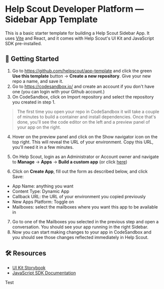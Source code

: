 # Help Scout Developer Platform — Sidebar App Template

This is a basic starter template for building a Help Scout Sidebar App. It uses [Vite](https://vitejs.dev) and React, and it comes with Help Scout's UI Kit and JavaScript SDK pre-installed.


## 🚀 Getting Started

1. Go to https://github.com/helpscout/app-template and click the green **Use this template** button → **Create a new repository**. Give your new repo a name, and save it.
2. Go to https://codesandbox.io/ and create an account if you don't have one (you can login with your Github account.)
3. On CodeSandbox, click on Import repository and select the repository you created in step 1.
> The first time you open your repo in CodeSandbox it will take a couple of minutes to build a container and install dependencies. Once that's done, you'll see the code editor on the left and a preview panel of your app on the right.
4. Hover on the preview panel and click on the Show navigator icon on the top right. This will reveal the URL of your environment. Copy this URL, you'll need it in a few minutes.

5. On Help Scout, login as an Administrator or Account owner and navigate to **Manage** -> **Apps** -> **Build a custom app** (or click [here](https://secure.helpscout.net/apps/custom/))
6. Click on **Create App**, fill out the form as described below, and click Save:
- App Name: anything you want
- Content Type: Dynamic App
- Callback URL: the URL of your environment you copied previously
- New Apps Platform: Toggle on
- Mailboxes: select the mailboxes where you want this app to be available in
7. Go to one of the Mailboxes you selected in the previous step and open a conversation. You should see your app running in the right Sidebar.
8. Now you can start making changes to your app in CodeSandbox and you should see those changes reflected immediately in Help Scout.

## 🛠️ Resources

- [UI Kit Storybook](https://ui-kit-bqr.pages.dev/)
- [JavaScript SDK Documentation](https://paper.dropbox.com/doc/Developer-Platform-API-Methods--B3IOyiE8hnLX3P9gvmwcroNQAg-uEz4uEB6x7aWsur5NdPui)

Test
